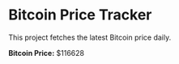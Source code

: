 # Bitcoin Price Tracker

This project fetches the latest Bitcoin price daily.

**Bitcoin Price:** $116628
